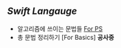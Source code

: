 ## *Swift Langauge*


- 알고리즘에 쓰이는 문법들 [For PS](https://github.com/giljihun/Swift/blob/master/Swift_For_PS.md)
- 총 문법 정리하기 [For Basics] **공사중**
